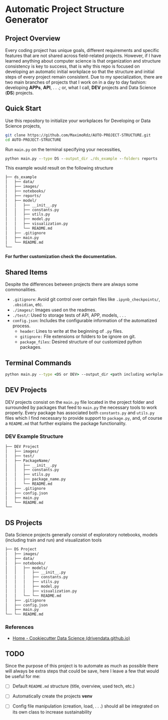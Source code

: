# Automatic Project Structure Generator
## Project Overview
Every coding project has unique goals, different requirements and specific features that are not shared across field-related projects. However, if I have learned anything about computer science is that organization and structure consistency is key to success, that is why this repo is focused on developing an automatic initial workplace so that the structure and initial steps of every project remain consistent. Due to my specialization, there are two main branches of projects that I work on in a day to day fashion: developing **APPs**, **API**, . . .; or, what I call, **DEV** projects and Data Science (**DS**) projects.
## Quick Start
Use this repository to initialize your workplaces for Developing or Data Science projects, 
```bash
git clone https://github.com/MaximoRdz/AUTO-PROJECT-STRUCTURE.git
cd AUTO-PROJECT-STRUCTURE
```
Run `main.py` on the terminal specifying your necessities, 
```cmd
python main.py --type DS --output_dir ./ds_example --folders reports 
```
This example would result on the following structure
```bash
├── ds_example  
│   ├── data/
│   ├── images/
│   ├── notebooks/
│   ├── reports/ 
│   ├── model/
│   │   ├── __init__.py
│   │   ├── constants.py
│   │   ├── utils.py
│   │   ├── model.py
│   │   ├── visualization.py
│   │   └── README.md
│   ├── .gitignore
│   ├── main.py
│   └── README.md
└── 
```
**For further customization check the documentation.**
## Shared Items
Despite the differences between projects there are always some commonalities.
- `.gitignore`: Avoid git control over certain files like `.ipynb_checkpoints/`, `.obsidian`, etc.
- `./images/`: Images used on the readmes.
- `./test/`: Used to storage tests of API, APP, models, . . . 
- `config.json`: Includes the configurable information of the automatized process.
	- `header`: Lines to write at the beginning of `.py` files.
	- `gitignore:` File extensions or folders to be ignore on git.
	- `package_files`: Desired structure of our customized python packages.
## Terminal Commands
```cmd
python main.py --type <DS or DEV> --output_dir <path including workplace name> --packages <extra packages> --folders <extra folders> --config <True to create config file> 
```
## DEV Projects
DEV projects consist on the `main.py` file located in the project folder and surrounded by packages that feed to `main.py` the necessary tools to work properly. Every package has associated both `constants.py` and `utils.py` files which I find necessary to provide support to `package.py`, and, of course a `README.md` that further explains the package functionality.
### DEV Example Structure
```bash
├── DEV Project  
│   ├── images/
│   ├── test/ 
│   ├── PackageName/
│   │   ├── __init__.py
│   │   ├── constants.py
│   │   ├── utils.py
│   │   ├── package_name.py
│   │   └── README.md
│   ├── .gitignore
│   ├── config.json
│   ├── main.py
│   └── README.md
└── 
```

## DS Projects
Data Science projects generally consist of exploratory notebooks, models (including train and run) and visualization tools
```bash
├── DS Project  
│   ├── images/
│   ├── data/ 
│   ├── notebooks/  
│   │	├── models/
│   │	│   ├── __init__.py
│   │	│   ├── constants.py
│   │	│   ├── utils.py
│   │	│   ├── model.py
│   │   │   ├── visualization.py
│   │	└── └── README.md
│   ├── .gitignore
│   ├── config.json
│   ├── main.py
└── └── README.md
```
### References
- [Home - Cookiecutter Data Science (drivendata.github.io)](http://drivendata.github.io/cookiecutter-data-science/)
## TODO
Since the purpose of this project is to automate as much as possible there will always be extra steps that could be save, here I leave a few that would be useful for me:
- [ ] Default `README.md` structure (title, overview, used tech, etc.)
- [ ] Automatically create the projects **venv**
- [ ] Config file manipulation (creation, load, . . .) should all be integrated on its own class to increase sustainability

